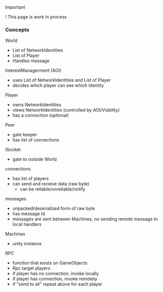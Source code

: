 > [!IMPORTANT]
> ! This page is work in process

### Concepts
World
- List of NetworkIdentities
- List of Player
- Handles message

InterestManagerment (AOI)
- uses List of NetworkIdentities and List of Player
- decides which player can see which Identity

Player
- owns NetworkIdentities
- views NetworkIdentities (controlled by AOI/Visbility)
- has a connection (optional)

Peer 
- gate keeper
- has list of connections

ISocket
- gate to outside World

connections
- has list of players
- can send and receive data (raw byte)
    - can be reliable/unreliable/notify

messages
- unpacked/deserialized form of raw byte
- has message Id
- messages are sent between Machines, no sending remote message to local handlers

Machines
- unity instance 

RPC
- function that exists on GameObjects
- Rpc target players 
- if player has no connection, invoke locally
- if player has connection, invoke remotely
- if "send to all" repeat above for each player


